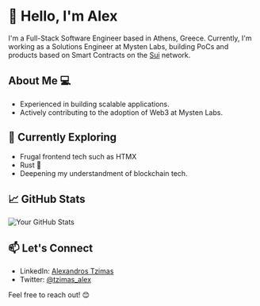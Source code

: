 # 👋 Hello, I'm Alex

I'm a Full-Stack Software Engineer based in Athens, Greece. 
Currently, I'm working as a Solutions Engineer at Mysten Labs, building PoCs and products based on Smart Contracts on the [Sui](https://sui.io/) network.

## About Me 💻

- Experienced in building scalable applications.
- Actively contributing to the adoption of Web3 at Mysten Labs.

## 🌱 Currently Exploring 
- Frugal frontend tech such as HTMX
- Rust 🦀
- Deepening my understandment of blockchain tech. 

## 📈 GitHub Stats

![Your GitHub Stats](https://github-readme-stats.vercel.app/api?username=tzal3x&show_icons=true)

## 📫 Let's Connect

- LinkedIn: [Alexandros Tzimas](https://www.linkedin.com/in/alexandros-tzimas-247b0a15a/)
- Twitter: [@tzimas_alex](https://twitter.com/tzimas_alex)

Feel free to reach out! 😊
